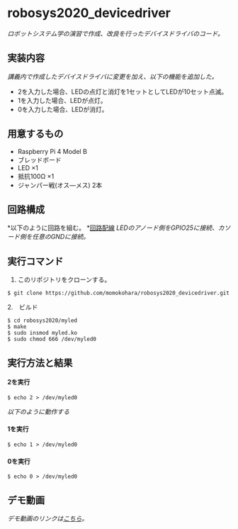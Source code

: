 # robosys2020_devicedriver
*ロボットシステム学の演習で作成、改良を行ったデバイスドライバのコード。*

## 実装内容
*講義内で作成したデバイスドライバに変更を加え、以下の機能を追加した。*
- 2を入力した場合、LEDの点灯と消灯を1セットとしてLEDが10セット点滅。
- 1を入力した場合、LEDが点灯。
- 0を入力した場合、LEDが消灯。

## 用意するもの
- Raspberry Pi 4 Model B
- ブレッドボード
- LED ×1
- 抵抗100Ω ×1
- ジャンパー戦(オス―メス) 2本

## 回路構成
*以下のように回路を組む。
*[回路配線](https://user-images.githubusercontent.com/75324321/102011964-fb8c7700-3d8a-11eb-8e4e-b694eccad6ca.jpg)
*LEDのアノード側をGPIO25に接続、カソード側を任意のGNDに接続。*
## 実行コマンド
1. このリポジトリをクローンする。
```
$ git clone https://github.com/momokohara/robosys2020_devicedriver.git

```
2.　ビルド
```
$ cd robosys2020/myled 
$ make
$ sudo insmod myled.ko
$ sudo chmod 666 /dev/myled0
```

## 実行方法と結果
#### 2を実行
```
$ echo 2 > /dev/myled0
```
*以下のように動作する*

#### 1を実行
```
$ echo 1 > /dev/myled0
```

#### 0を実行
```
$ echo 0 > /dev/myled0
```
## デモ動画
*デモ動画のリンクは[こちら](https://youtu.be/eBIpdAT1aKY)。*

